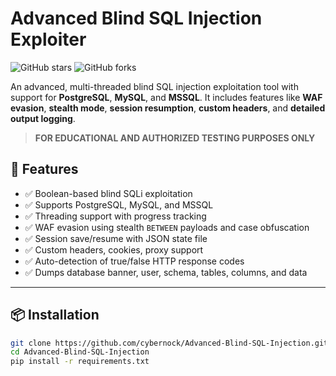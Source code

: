 # Advanced Blind SQL Injection Exploiter

![GitHub stars](https://img.shields.io/github/stars/cybernock/Advanced-Blind-SQL-Injection?style=social)
![GitHub forks](https://img.shields.io/github/forks/cybernock/Advanced-Blind-SQL-Injection?style=social)

An advanced, multi-threaded blind SQL injection exploitation tool with support for **PostgreSQL**, **MySQL**, and **MSSQL**. It includes features like **WAF evasion**, **stealth mode**, **session resumption**, **custom headers**, and **detailed output logging**.

> **FOR EDUCATIONAL AND AUTHORIZED TESTING PURPOSES ONLY**

## 🚀 Features

- ✅ Boolean-based blind SQLi exploitation
- ✅ Supports PostgreSQL, MySQL, and MSSQL
- ✅ Threading support with progress tracking
- ✅ WAF evasion using stealth `BETWEEN` payloads and case obfuscation
- ✅ Session save/resume with JSON state file
- ✅ Custom headers, cookies, proxy support
- ✅ Auto-detection of true/false HTTP response codes
- ✅ Dumps database banner, user, schema, tables, columns, and data

---

## 📦 Installation

```bash
git clone https://github.com/cybernock/Advanced-Blind-SQL-Injection.git
cd Advanced-Blind-SQL-Injection
pip install -r requirements.txt
